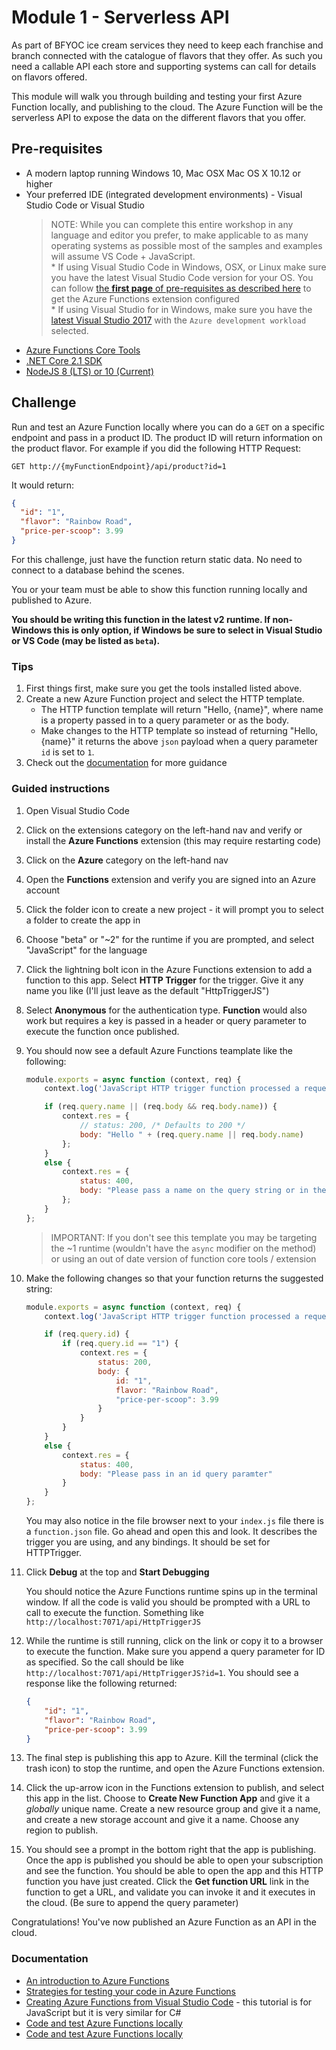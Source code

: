 # Module 1 - Serverless API

As part of BFYOC ice cream services they need to keep each franchise and branch connected with the catalogue of flavors that they offer.  As such you need a callable API each store and supporting systems can call for details on flavors offered.  

This module will walk you through building and testing your first Azure Function locally, and publishing to the cloud.  The Azure Function will be the serverless API to expose the data on the different flavors that you offer.

## Pre-requisites

* A modern laptop running Windows 10, Mac OSX Mac OS X 10.12 or higher
* Your preferred IDE (integrated development environments) - Visual Studio Code or Visual Studio
    > NOTE: While you can complete this entire workshop in any language and editor you prefer, to make applicable to as many operating systems as possible most of the samples and examples will assume VS Code + JavaScript.  
      * If using Visual Studio Code in Windows, OSX, or Linux make sure you have the latest Visual Studio Code version for your OS. You can follow <a href="https://code.visualstudio.com/tutorials/functions-extension/getting-started" target="_blank">the **first page** of pre-requisites as described here</a> to get the Azure Functions extension configured  
      * If using Visual Studio for in Windows, make sure you have the <a href="https://www.visualstudio.com/vs/" target="_blank">latest Visual Studio 2017</a> with the `Azure development workload` selected.  
* [Azure Functions Core Tools]()  
* [.NET Core 2.1 SDK](https://www.microsoft.com/net/download)
* [NodeJS 8 (LTS) or 10 (Current)](https://nodejs.org/en/download/)

## Challenge

Run and test an Azure Function locally where you can do a `GET` on a specific endpoint and pass in a product ID.  The product ID will return information on the product flavor.  For example if you did the following HTTP Request:

```
GET http://{myFunctionEndpoint}/api/product?id=1
```

It would return:

```json
{
  "id": "1",
  "flavor": "Rainbow Road",
  "price-per-scoop": 3.99
}
```

For this challenge, just have the function return static data.  No need to connect to a database behind the scenes.

You or your team must be able to show this function running locally and published to Azure.

**You should be writing this function in the latest v2 runtime. If non-Windows this is only option, if Windows be sure to select in Visual Studio or VS Code (may be listed as `beta`).**

### Tips

1. First things first, make sure you get the tools installed listed above.  
1. Create a new Azure Function project and select the HTTP template.
    * The HTTP function template will return "Hello, {name}", where name is a property passed in to a query parameter or as the body.
    * Make changes to the HTTP template so instead of returning "Hello, {name}" it returns the above `json` payload when a query parameter `id` is set to `1`.
1. Check out the [documentation](#documentation) for more guidance

### Guided instructions

1. Open Visual Studio Code
1. Click on the extensions category on the left-hand nav and verify or install the **Azure Functions** extension (this may require restarting code)
1. Click on the **Azure** category on the left-hand nav
1. Open the **Functions** extension and verify you are signed into an Azure account
1. Click the folder icon to create a new project - it will prompt you to select a folder to create the app in
1. Choose "beta" or "~2" for the runtime if you are prompted, and select "JavaScript" for the language
1. Click the lightning bolt icon in the Azure Functions extension to add a function to this app.  Select **HTTP Trigger** for the trigger.  Give it any name you like (I'll just leave as the default "HttpTriggerJS")
1. Select **Anonymous** for the authentication type.  **Function** would also work but requires a key is passed in a header or query parameter to execute the function once published.
1. You should now see a default Azure Functions teamplate like the following:

    ```javascript
    module.exports = async function (context, req) {
        context.log('JavaScript HTTP trigger function processed a request.');
    
        if (req.query.name || (req.body && req.body.name)) {
            context.res = {
                // status: 200, /* Defaults to 200 */
                body: "Hello " + (req.query.name || req.body.name)
            };
        }
        else {
            context.res = {
                status: 400,
                body: "Please pass a name on the query string or in the request body"
            };
        }
    };
    ```

    >IMPORTANT: If you don't see this template you may be targeting the ~1 runtime (wouldn't have the `async` modifier on the method) or using an out of date version of function core tools / extension

1. Make the following changes so that your function returns the suggested string:

    ```javascript
    module.exports = async function (context, req) {
        context.log('JavaScript HTTP trigger function processed a request.');
    
        if (req.query.id) {
            if (req.query.id == "1") {
                context.res = {
                    status: 200,
                    body: {
                        id: "1",
                        flavor: "Rainbow Road",
                        "price-per-scoop": 3.99
                    }
                }
            }
        }
        else {
            context.res = {
                status: 400,
                body: "Please pass in an id query paramter"
            }
        }
    };
    ```

    You may also notice in the file browser next to your `index.js` file there is a `function.json` file. Go ahead and open this and look. It describes the trigger you are using, and any bindings.  It should be set for HTTPTrigger.

1. Click **Debug** at the top and **Start Debugging**

    You should notice the Azure Functions runtime spins up in the terminal window.  If all the code is valid you should be prompted with a URL to call to execute the function.  Something like `http://localhost:7071/api/HttpTriggerJS`

1. While the runtime is still running, click on the link or copy it to a browser to execute the function.  Make sure you append a query parameter for ID as specified.  So the call should be like `http://localhost:7071/api/HttpTriggerJS?id=1`.  You should see a response like the following returned:

    ```json
    {
        "id": "1",
        "flavor": "Rainbow Road",
        "price-per-scoop": 3.99
    }
    ```

1. The final step is publishing this app to Azure.  Kill the terminal (click the trash icon) to stop the runtime, and open the Azure Functions extension.
1. Click the up-arrow icon in the Functions extension to publish, and select this app in the list.  Choose to **Create New Function App** and give it a *globally* unique name.  Create a new resource group and give it a name, and create a new storage account and give it a name.  Choose any region to publish.
    
1. You should see a prompt in the bottom right that the app is publishing.  Once the app is published you should be able to open your subscription and see the function.  You should be able to open the app and this HTTP function you have just created.  Click the **Get function URL** link in the function to get a URL, and validate you can invoke it and it executes in the cloud. (Be sure to append the query parameter)

Congratulations! You've now published an Azure Function as an API in the cloud.

### Documentation

* <a href="https://docs.microsoft.com/en-us/azure/azure-functions/functions-overview" target="_blank">An introduction to Azure Functions</a>
* <a href="https://docs.microsoft.com/en-us/azure/azure-functions/functions-test-a-function" target="_blank">Strategies for testing your code in Azure Functions</a>
* <a href="https://code.visualstudio.com/tutorials/functions-extension/getting-started" target="_blank">Creating Azure Functions from Visual Studio Code</a> - this tutorial is for JavaScript but it is very similar for C#
* <a href="https://docs.microsoft.com/en-us/azure/azure-functions/functions-develop-local" target="_blank">Code and test Azure Functions locally</a>
* <a href="https://docs.microsoft.com/en-us/azure/azure-functions/functions-run-local" target="_blank">Code and test Azure Functions locally</a>